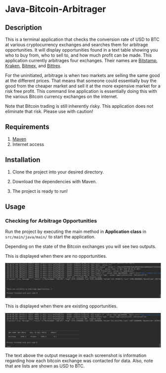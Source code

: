 # Java-Bitcoin-Arbitrager

## Description
This is a terminal application that checks the conversion rate of USD to BTC at various cryptocurrency exchanges and searches them for arbitrage opportunities. It will display opportunities found in a text table showing you who to buy from, who to sell to, and how much profit can be made. This application currently arbitrages four exchanges. Their names are [Bitstamp](https://www.bitstamp.net/), [Kraken](https://www.kraken.com/), [Bitmex](https://www.bitmex.com/), and  [Bittrex](https://bittrex.com/).

For the uninitiated, arbitrage is when two markets are selling the same good at the different prices. That means that someone could essentially buy the good from the cheaper market and sell it at the more expensive market for a risk free profit. This command line application is essentially doing this with the various Bitcoin currency exchanges on the internet.

Note that Bitcoin trading is still inherently risky. This application does not eliminate that risk. Please use with caution!

## Requirements
1. [Maven](https://maven.apache.org/)
2. Internet access

## Installation

1. Clone the project into your desired directory.

2. Download the dependencies with Maven.

3. The project is ready to run!

## Usage

### Checking for Arbitrage Opportunities
 Run the project by executing the main method in **Application class** in `src/main/java/main/` to start the application.

 Depending on the state of the Bitcoin exchanges you will see two outputs.

 This is displayed when there are no opportunities.

 ![No opportunities screenshot](imgs/no-opportunities.png "no opportunities screenshot")

 This is displayed when there are existing opportunities.

 ![opportunities found screenshot](/imgs/opportunities-found.png "opportunities found screenshot")

 The text above the output message in each screenshot is information regarding how each bitcoin exchange was contacted for data. Also, note that are lists are shown as USD to BTC.
